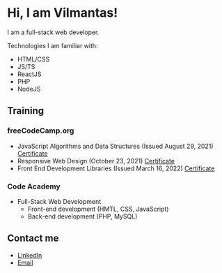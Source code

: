 # Hi, I am Vilmantas!

I am a full-stack web developer.
<!---
I come from Mechanical Engineering / Mechatronics / Manufacturing background
--->
Technologies I am familiar with:
- HTML/CSS
- JS/TS
- ReactJS
- PHP
- NodeJS

## Training

### freeCodeCamp.org

- JavaScript Algorithms and Data Structures (Issued August 29, 2021) [Certificate](https://www.freecodecamp.org/certification/vilmis04/responsive-web-design)
- Responsive Web Design (October 23, 2021) [Certificate](https://www.freecodecamp.org/certification/vilmis04/responsive-web-design)
- Front End Development Libraries (Issued March 16, 2022) [Certificate](https://freecodecamp.org/certification/vilmis04/front-end-development-libraries)

### Code Academy

- Full-Stack Web Development
  - Front-end development (HMTL, CSS, JavaScript)
  - Back-end development (PHP, MySQL)

## Contact me

- [LinkedIn](https://www.linkedin.com/in/vilmantas-sudaris-63567586/)
- [Email](mailto:vilmantas.sudaris@gmail.com)

<!---
- 👋 Hi, I’m @vilmis04
- 👀 I’m interested in ...
- 🌱 I’m currently learning ...
- 💞️ I’m looking to collaborate on ...
- 📫 How to reach me ...
--->
<!---
vilmis04/vilmis04 is a ✨ special ✨ repository because its `README.md` (this file) appears on your GitHub profile.
You can click the Preview link to take a look at your changes.
--->
